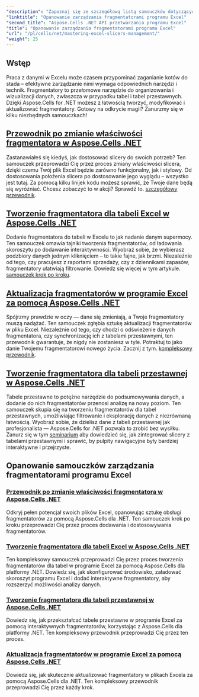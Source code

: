 ```yaml
---
"description": "Zapoznaj się ze szczegółową listą samouczków dotyczących Aspose.Cells dla .NET, skupiających się na zarządzaniu fragmentatorami programu Excel, w tym na dodawaniu, dostosowywaniu i aktualizowaniu fragmentatorów w plikach Excel."
"linktitle": "Opanowanie zarządzania fragmentatorami programu Excel"
"second_title": "Aspose.Cells .NET API przetwarzania programu Excel"
"title": "Opanowanie zarządzania fragmentatorami programu Excel"
"url": "/pl/cells/net/mastering-excel-slicers-management/"
"weight": 25
---
```


## Wstęp

Praca z danymi w Excelu może czasem przypominać zaganianie kotów do stada – efektywne zarządzanie nimi wymaga odpowiednich narzędzi i technik. Fragmentatory to przełomowe narzędzie do organizowania i wizualizacji danych, zwłaszcza w przypadku tabel i tabel przestawnych. Dzięki Aspose.Cells for .NET możesz z łatwością tworzyć, modyfikować i aktualizować fragmentatory. Gotowy na odkrycie magii? Zanurzmy się w kilku niezbędnych samouczkach!

## [Przewodnik po zmianie właściwości fragmentatora w Aspose.Cells .NET](./guide-change-slicer-properties/)

Zastanawiałeś się kiedyś, jak dostosować slicery do swoich potrzeb? Ten samouczek przeprowadzi Cię przez proces zmiany właściwości slicera, dzięki czemu Twój plik Excel będzie zarówno funkcjonalny, jak i stylowy. Od dostosowania położenia slicera po dostosowanie jego wyglądu – wszystko jest tutaj. Za pomocą kilku linijek kodu możesz sprawić, że Twoje dane będą się wyróżniać. Chcesz zobaczyć to w akcji? Sprawdź to. [szczegółowy przewodnik](./guide-change-slicer-properties/).

## [Tworzenie fragmentatora dla tabeli Excel w Aspose.Cells .NET](./creating-slicer-for-excel-table/)

Dodanie fragmentatora do tabeli w Excelu to jak nadanie danym supermocy. Ten samouczek omawia tajniki tworzenia fragmentatorów, od ładowania skoroszytu po dodawanie interaktywności. Wyobraź sobie, że wybierasz podzbiory danych jednym kliknięciem – to takie fajne, jak brzmi. Niezależnie od tego, czy pracujesz z raportami sprzedaży, czy z dziennikami zapasów, fragmentatory ułatwiają filtrowanie. Dowiedz się więcej w tym artykule. [samouczek krok po kroku](./creating-slicer-for-excel-table/).

## [Aktualizacja fragmentatorów w programie Excel za pomocą Aspose.Cells .NET](./update-slicers-in-excel/)

Spójrzmy prawdzie w oczy — dane się zmieniają, a Twoje fragmentatory muszą nadążać. Ten samouczek zgłębia sztukę aktualizacji fragmentatorów w pliku Excel. Niezależnie od tego, czy chodzi o odświeżenie danych fragmentatora, czy synchronizację ich z tabelami przestawnymi, ten przewodnik gwarantuje, że nigdy nie zostaniesz w tyle. Potraktuj to jako danie Twojemu fragmentatorowi nowego życia. Zacznij z tym. [kompleksowy przewodnik](./update-slicers-in-excel/).

## [Tworzenie fragmentatora dla tabeli przestawnej w Aspose.Cells .NET](./creating-slicer-for-pivot-table/)

Tabele przestawne to potężne narzędzie do podsumowywania danych, a dodanie do nich fragmentatorów przenosi analizę na nowy poziom. Ten samouczek skupia się na tworzeniu fragmentatorów dla tabel przestawnych, umożliwiając filtrowanie i eksplorację danych z niezrównaną łatwością. Wyobraź sobie, że dzielisz dane z tabeli przestawnej jak profesjonalista — Aspose.Cells for .NET pozwala to zrobić bez wysiłku. Zanurz się w tym [seminarium](./creating-slicer-for-pivot-table/) aby dowiedzieć się, jak zintegrować slicery z tabelami przestawnymi i sprawić, by pulpity nawigacyjne były bardziej interaktywne i przejrzyste.

## Opanowanie samouczków zarządzania fragmentatorami programu Excel
### [Przewodnik po zmianie właściwości fragmentatora w Aspose.Cells .NET](./guide-change-slicer-properties/)
Odkryj pełen potencjał swoich plików Excel, opanowując sztukę obsługi fragmentatorów za pomocą Aspose.Cells dla .NET. Ten samouczek krok po kroku przeprowadzi Cię przez proces dodawania i dostosowywania fragmentatorów.
### [Tworzenie fragmentatora dla tabeli Excel w Aspose.Cells .NET](./creating-slicer-for-excel-table/)
Ten kompleksowy samouczek przeprowadzi Cię przez proces tworzenia fragmentatorów dla tabel w programie Excel za pomocą Aspose.Cells dla platformy .NET. Dowiedz się, jak skonfigurować środowisko, załadować skoroszyt programu Excel i dodać interaktywne fragmentatory, aby rozszerzyć możliwości analizy danych.
### [Tworzenie fragmentatora dla tabeli przestawnej w Aspose.Cells .NET](./creating-slicer-for-pivot-table/)
Dowiedz się, jak przekształcać tabele przestawne w programie Excel za pomocą interaktywnych fragmentatorów, korzystając z Aspose.Cells dla platformy .NET. Ten kompleksowy przewodnik przeprowadzi Cię przez ten proces.
### [Aktualizacja fragmentatorów w programie Excel za pomocą Aspose.Cells .NET](./update-slicers-in-excel/)
Dowiedz się, jak skutecznie aktualizować fragmentatory w plikach Excela za pomocą Aspose.Cells dla .NET. Ten kompleksowy przewodnik przeprowadzi Cię przez każdy krok.